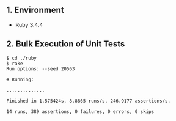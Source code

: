 ## 1. Environment

- Ruby 3.4.4

## 2. Bulk Execution of Unit Tests

```command
$ cd ./ruby
$ rake
Run options: --seed 20563

# Running:

..............

Finished in 1.575424s, 8.8865 runs/s, 246.9177 assertions/s.

14 runs, 389 assertions, 0 failures, 0 errors, 0 skips
```
